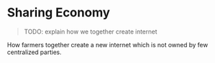 # Sharing Economy

> TODO: explain how we together create internet

How farmers together create a new internet which is not owned by few centralized parties.